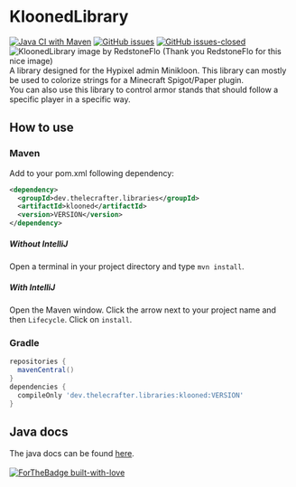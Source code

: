 # KloonedLibrary <br>
[![Java CI with Maven](https://github.com/TheLeCrafter/KloonedLibrary/actions/workflows/maven.yml/badge.svg)](https://github.com/TheLeCrafter/KloonedLibrary/actions/workflows/maven.yml) 
[![GitHub issues](https://img.shields.io/github/issues/TheLeCrafter/KloonedLibrary.svg)](https://GitHub.com/TheLeCrafter/KloonedLibrary/issues/) 
[![GitHub issues-closed](https://img.shields.io/github/issues-closed/TheLeCrafter/KloonedLibrary.svg)](https://GitHub.com/TheLeCrafter/KloonedLibrary/issues?q=is%3Aissue+is%3Aclosed) <br>
![KloonedLibrary image by RedstoneFlo](https://cdn.discordapp.com/attachments/431816747880939521/814532210161876992/KloonedLibrary.png) (Thank you RedstoneFlo for this nice image)<br>
A library designed for the Hypixel admin Minikloon. This library can mostly be used to colorize strings for a Minecraft Spigot/Paper plugin. <br>
You can also use this library to control armor stands that should follow a specific player in a specific way.

## How to use
### Maven
Add to your pom.xml following dependency:
```XML
<dependency>
  <groupId>dev.thelecrafter.libraries</groupId>
  <artifactId>klooned</artifactId>
  <version>VERSION</version>
</dependency> 
```
##### Without IntelliJ
Open a terminal in your project directory and type `mvn install`.
##### With IntelliJ
Open the Maven window. Click the arrow next to your project name and then `Lifecycle`. Click on `install`.
### Gradle
```gradle
repositories {
  mavenCentral()
}
dependencies {
  compileOnly 'dev.thelecrafter.libraries:klooned:VERSION'
}
```
## Java docs
The java docs can be found [here](https://kloonedlibrary.thelecrafter.dev). <br><br>
[![ForTheBadge built-with-love](http://ForTheBadge.com/images/badges/built-with-love.svg)](https://GitHub.com/TheLeCrafter/)
